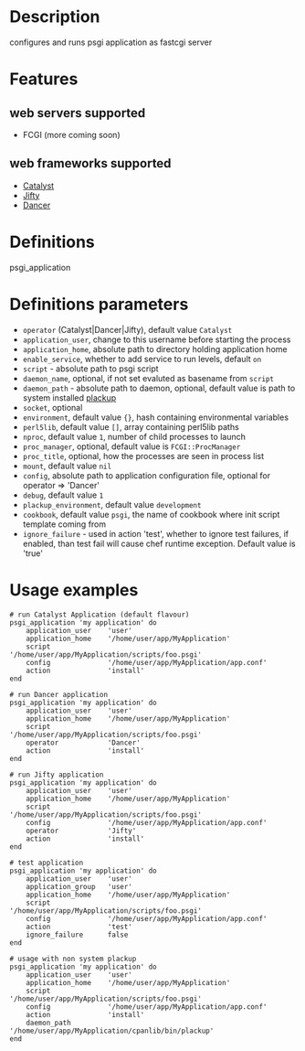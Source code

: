 # Description

configures and runs psgi application as fastcgi server

# Features

## web servers supported
- FCGI (more coming soon)

## web frameworks supported
- [Catalyst](http://search.cpan.org/perldoc?Catalyst)
- [Jifty](http://search.cpan.org/perldoc?Jifty)
- [Dancer](http://search.cpan.org/perldoc?Dancer)


# Definitions
psgi_application


# Definitions parameters
- `operator` (Catalyst|Dancer|Jifty), default value `Catalyst`
- `application_user`, change to this username before starting the process
- `application_home`, absolute path to directory holding application home
- `enable_service`, whether to add service to run levels, default `on`
- `script` - absolute path to psgi script
- `daemon_name`, optional, if not set evaluted as basename from `script` 
- `daemon_path` - absolute path to daemon, optional, default value is path to system installed [plackup](http://search.cpan.org/perldoc?plackup)
- `socket`, optional
- `environment`, default value `{}`, hash containing environmental variables
- `perl5lib`, default value `[]`, array containing perl5lib paths
- `nproc`, default value `1`, number of child processes to launch
- `proc_manager`, optional, default value is `FCGI::ProcManager`
- `proc_title`, optional, how the processes are seen in process list
- `mount`, default value `nil` 
- `config`, absolute path to application configuration file, optional for operator => 'Dancer'
- `debug`, default value `1`
- `plackup_environment`, default value `development`
- `cookbook`, default value `psgi`, the name of cookbook where init script template coming from
- `ignore_failure` - used in action 'test', whether to ignore test failures, if enabled, than test fail will cause chef runtime exception. Default value is 'true'

# Usage examples

    # run Catalyst Application (default flavour)
    psgi_application 'my application' do
        application_user    'user'
        application_home    '/home/user/app/MyApplication'
        script              '/home/user/app/MyApplication/scripts/foo.psgi'
        config              '/home/user/app/MyApplication/app.conf'
        action              'install'      
    end

    # run Dancer application
    psgi_application 'my application' do
        application_user    'user'
        application_home    '/home/user/app/MyApplication'
        script              '/home/user/app/MyApplication/scripts/foo.psgi'
        operator            'Dancer'
        action              'install'      
    end

    # run Jifty application
    psgi_application 'my application' do
        application_user    'user'
        application_home    '/home/user/app/MyApplication'
        script              '/home/user/app/MyApplication/scripts/foo.psgi'
        config              '/home/user/app/MyApplication/app.conf'
        operator            'Jifty'
        action              'install'      
    end
    
    # test application
    psgi_application 'my application' do
        application_user    'user'
        application_group   'user'
        application_home    '/home/user/app/MyApplication'
        script              '/home/user/app/MyApplication/scripts/foo.psgi'
        config              '/home/user/app/MyApplication/app.conf'
        action              'test'
        ignore_failure      false
    end

    # usage with non system plackup
    psgi_application 'my application' do
        application_user    'user'
        application_home    '/home/user/app/MyApplication'
        script              '/home/user/app/MyApplication/scripts/foo.psgi'
        config              '/home/user/app/MyApplication/app.conf'
        action              'install'
        daemon_path         '/home/user/app/MyApplication/cpanlib/bin/plackup'      
    end


